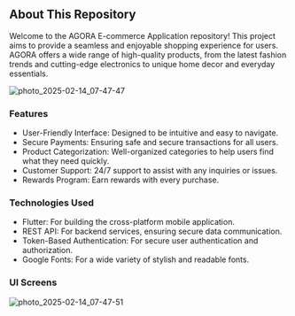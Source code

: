 ## About This Repository

Welcome to the AGORA E-commerce Application repository! This project aims to provide a seamless and enjoyable shopping experience for users. AGORA offers a wide range of high-quality products, from the latest fashion trends and cutting-edge electronics to unique home decor and everyday essentials.

![photo_2025-02-14_07-47-47](https://github.com/user-attachments/assets/23f3d6eb-8e66-404e-9181-8f93367e9da3)

### Features
- User-Friendly Interface: Designed to be intuitive and easy to navigate.
- Secure Payments: Ensuring safe and secure transactions for all users.
- Product Categorization: Well-organized categories to help users find what they need quickly.
- Customer Support: 24/7 support to assist with any inquiries or issues.
- Rewards Program: Earn rewards with every purchase.

### Technologies Used
- Flutter: For building the cross-platform mobile application.
- REST API: For backend services, ensuring secure data communication.
- Token-Based Authentication: For secure user authentication and authorization.
- Google Fonts: For a wide variety of stylish and readable fonts.
### UI Screens 
![photo_2025-02-14_07-47-51](https://github.com/user-attachments/assets/68bda769-af0e-4ab7-a69b-b8d5cc273348)




